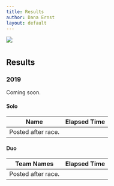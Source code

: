 ```yaml
---
title: Results
author: Dana Ernst
layout: default
---
```


<img src="{{ site.baseurl }}/images/LockettMeadow.jpg" class="img-responsive img-rounded" img style="margin-bottom: 10px" />

## Results

### 2019

Coming soon.

#### Solo

<center>
<table class="table table-striped">
	<thead>
	<tr>
		<th>Name</th>
		<th>Elapsed Time</th>
	</tr>
	</thead>
	<tbody>
	<tr>
		<td>Posted after race.</td>
		<td></td>
	</tr>
	</tbody>
</table>
</center>

#### Duo

<center>
<table class="table table-striped">
	<thead>
	<tr>
		<th>Team Names</th>
		<th>Elapsed Time</th>
	</tr>
	</thead>
	<tbody>
	<tr>
		<td>Posted after race.</td>
		<td></td>
	</tr>
	</tbody>
</table>
</center>
